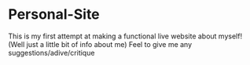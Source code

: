 # Personal-Site
This is my first attempt at making a functional live website about myself! (Well just a little bit of info about me)
Feel to give me any suggestions/adive/critique
